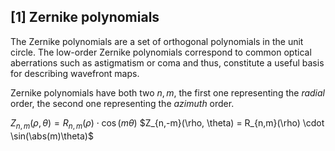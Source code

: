 ## [1] Zernike polynomials
The Zernike polynomials are a set of orthogonal polynomials in the unit circle. The low-order Zernike polynomials correspond to common optical aberrations such as astigmatism or coma and thus, constitute a useful basis for describing wavefront maps.

Zernike polynomials have both two $n, m$, the first one representing the *radial* order, the second one representing the *azimuth* order.


$Z_{n,m}(\rho, \theta) = R_{n,m}(\rho) \cdot \cos(m\theta)$
$Z_{n,-m}(\rho, \theta) = R_{n,m}(\rho) \cdot \sin(\abs(m)\theta)$

